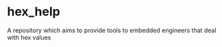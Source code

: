# hex_help
A repository which aims to provide tools to embedded engineers that deal with hex values

